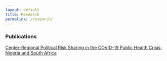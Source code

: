 ```yaml
---
layout: default
title: Research
permalink: /research/
---
```

### Publications
<a href="https://link.springer.com/chapter/10.1007/978-3-031-30844-4_5" target="_blank">Center-Regional Political Risk Sharing in the COVID-19 Public Health Crisis: Nigeria and South Africa</a>





